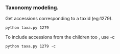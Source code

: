 
### Taxonomy modeling.

Get accessions corresponding to a taxid (eg:1279).

	python taxa.py 1279

To include accessions from the children too , use -c
	
	python taxa.py 1279 -c


